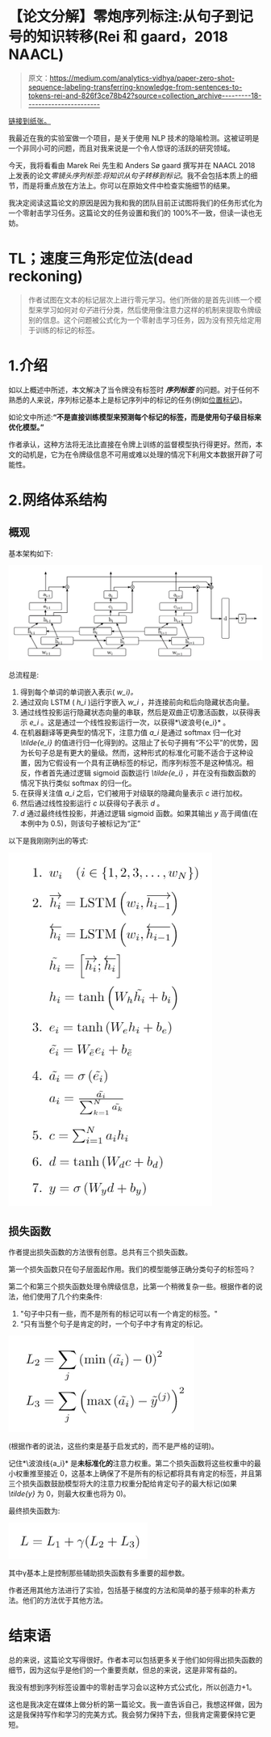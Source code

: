 # 【论文分解】零炮序列标注:从句子到记号的知识转移(Rei 和 gaard，2018 NAACL)

> 原文：<https://medium.com/analytics-vidhya/paper-zero-shot-sequence-labeling-transferring-knowledge-from-sentences-to-tokens-rei-and-826f3ce78b42?source=collection_archive---------18----------------------->

[链接到纸张。](https://www.aclweb.org/anthology/N18-1027/)

我最近在我的实验室做一个项目，是关于使用 NLP 技术的隐喻检测。这被证明是一个非同小可的问题，而且对我来说是一个令人惊讶的活跃的研究领域。

今天，我将看看由 Marek Rei 先生和 Anders Sø gaard 撰写并在 NAACL 2018 上发表的论文*零镜头序列标签:将知识从句子转移到标记*。我不会包括本质上的细节，而是将重点放在方法上。你可以在原始文件中检查实施细节的结果。

我决定阅读这篇论文的原因是因为我和我的团队目前正试图将我们的任务形式化为一个零射击学习任务。这篇论文的任务设置和我们的 100%不一致，但读一读也无妨。

# TL；速度三角形定位法(dead reckoning)

> 作者试图在文本的标记层次上进行零元学习。他们所做的是首先训练一个模型来学习如何对*句子*进行分类，然后使用像注意力这样的机制来提取令牌级别的信息。这个问题被公式化为一个零射击学习任务，因为没有预先给定用于训练的标记的标签。

# 1.介绍

如以上概述中所述，本文解决了当令牌没有标签时 ***序列标签*** 的问题。对于任何不熟悉的人来说，序列标记基本上是标记序列中的标记的任务(例如[位置标记](https://en.wikipedia.org/wiki/Part-of-speech_tagging))。

如论文中所述:**“不是直接训练模型来预测每个标记的标签，而是使用句子级目标来优化模型。”**

作者承认，这种方法将无法比直接在令牌上训练的监督模型执行得更好。然而，本文的动机是，它为在令牌级信息不可用或难以处理的情况下利用文本数据开辟了可能性。

# 2.网络体系结构

## 概观

基本架构如下:

![](img/7c498040ddce056fdf74d61ca1e10765.png)

总流程是:

1.  得到每个单词的单词嵌入表示( *w_i)。*
2.  通过双向 LSTM ( *h_i* )运行字嵌入 *w_i* ，并连接前向和后向隐藏状态向量。
3.  通过线性投影运行隐藏状态向量的串联，然后是双曲正切激活函数，以获得表示 *e_i* 。这是通过一个线性投影运行一次，以获得*\波浪号{e_i}* 。
4.  在机器翻译等更典型的情况下，注意力值 *a_i* 是通过 softmax 归一化对 *\tilde{e_i}* 的值进行归一化得到的。这阻止了长句子拥有“不公平”的优势，因为长句子总是有更大的量级。然而，这种形式的标准化可能不适合于这种设置，因为它假设有一个具有正确标签的标记，而序列标签不是这种情况。相反，作者首先通过逻辑 sigmoid 函数运行 *\tilde{e_i}* ，并在没有指数函数的情况下执行类似 softmax 的归一化。
5.  在获得关注值 *a_i* 之后，它们被用于对级联的隐藏向量表示 *c* 进行加权。
6.  然后通过线性投影运行 *c* 以获得句子表示 *d* 。
7.  *d* 通过最终线性投影，并通过逻辑 sigmoid 函数。如果其输出 *y* 高于阈值(在本例中为 0.5)，则该句子被标记为“正”

以下是我刚刚列出的等式:

![](img/b370601e7cd421f69a65373463baaa82.png)

## 损失函数

作者提出损失函数的方法很有创意。总共有三个损失函数。

第一个损失函数只在句子层面起作用。我们的模型能够正确分类句子的标签吗？

第二个和第三个损失函数处理令牌级信息，比第一个稍微复杂一些。根据作者的说法，他们使用了几个约束条件:

1.  "句子中只有一些，而不是所有的标记可以有一个肯定的标签。"
2.  “只有当整个句子是肯定的时，一个句子中才有肯定的标记。

![](img/0881d0ffa6ae38025e2efcedec0ba7ed.png)

(根据作者的说法，这些约束是基于启发式的，而不是严格的证明)。

记住*\波浪线{a_i}* 是**未标准化的**注意力权重。第二个损失函数将这些权重中的最小权重推至接近 0，这基本上确保了不是所有的标记都将具有肯定的标签，并且第三个损失函数鼓励模型将大的注意力权重分配给肯定句子的最大标记(如果 *\tilde{y}* 为 0，则最大权重也将为 0)。

最终损失函数为:

![](img/5b3c9ee103a1376ef2cd614fb4f8d2bf.png)

其中γ基本上是控制那些辅助损失函数有多重要的超参数。

作者还用其他方法进行了实验，包括基于梯度的方法和简单的基于频率的朴素方法。他们的方法优于其他方法。

# 结束语

总的来说，这篇论文写得很好。作者本可以包括更多关于他们如何得出损失函数的细节，因为这似乎是他们的一个重要贡献，但总的来说，这是非常有益的。

我没有想到序列标签设置中的零射击学习会以这种方式公式化，所以创造力+1。

这也是我决定在媒体上做分析的第一篇论文。我一直告诉自己，我想这样做，因为这是我保持写作和学习的完美方式。我会努力保持下去，但我肯定需要保持它更短。